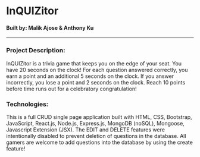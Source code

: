 # InQUIZitor
#### Built by: Malik Ajose & Anthony Ku

---

### Project Description:
InQUIZitor is a trivia game that keeps you on the edge of your seat. You have 20 seconds on the clock! For each question answered correctly, you earn a point and an additional 5 seconds on the clock. If you answer incorrectly, you lose a point and 2 seconds on the clock. Reach 10 points before time runs out for a celebratory congratulation! 

### Technologies:
This is a full CRUD single page application built with HTML, CSS, Bootstrap, JavaScript, React.js, Node.js, Express.js, MongoDB (noSQL), Mongoose, Javascript Extension (JSX). The EDIT and DELETE features were intentionally disabled to prevent deletion of questions in the database. All gamers are welcome to add questions into the database by using the create feature!

